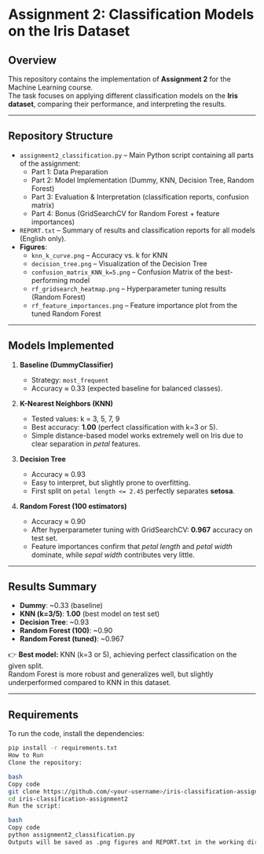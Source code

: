 # Assignment 2: Classification Models on the Iris Dataset

## Overview
This repository contains the implementation of **Assignment 2** for the Machine Learning course.  
The task focuses on applying different classification models on the **Iris dataset**, comparing their performance, and interpreting the results.

---

## Repository Structure
- `assignment2_classification.py` – Main Python script containing all parts of the assignment:
  - Part 1: Data Preparation
  - Part 2: Model Implementation (Dummy, KNN, Decision Tree, Random Forest)
  - Part 3: Evaluation & Interpretation (classification reports, confusion matrix)
  - Part 4: Bonus (GridSearchCV for Random Forest + feature importances)
- `REPORT.txt` – Summary of results and classification reports for all models (English only).
- **Figures**:
  - `knn_k_curve.png` – Accuracy vs. k for KNN
  - `decision_tree.png` – Visualization of the Decision Tree
  - `confusion_matrix_KNN_k=5.png` – Confusion Matrix of the best-performing model
  - `rf_gridsearch_heatmap.png` – Hyperparameter tuning results (Random Forest)
  - `rf_feature_importances.png` – Feature importance plot from the tuned Random Forest

---

## Models Implemented
1. **Baseline (DummyClassifier)**  
   - Strategy: `most_frequent`  
   - Accuracy ≈ 0.33 (expected baseline for balanced classes).

2. **K-Nearest Neighbors (KNN)**  
   - Tested values: k = 3, 5, 7, 9  
   - Best accuracy: **1.00** (perfect classification with k=3 or 5).  
   - Simple distance-based model works extremely well on Iris due to clear separation in *petal* features.

3. **Decision Tree**  
   - Accuracy ≈ 0.93  
   - Easy to interpret, but slightly prone to overfitting.  
   - First split on `petal length <= 2.45` perfectly separates **setosa**.

4. **Random Forest (100 estimators)**  
   - Accuracy ≈ 0.90  
   - After hyperparameter tuning with GridSearchCV: **0.967** accuracy on test set.  
   - Feature importances confirm that *petal length* and *petal width* dominate, while *sepal width* contributes very little.

---

## Results Summary
- **Dummy**: ~0.33 (baseline)  
- **KNN (k=3/5)**: **1.00** (best model on test set)  
- **Decision Tree**: ~0.93  
- **Random Forest (100)**: ~0.90  
- **Random Forest (tuned)**: ~0.967  

👉 **Best model:** KNN (k=3 or 5), achieving perfect classification on the given split.  
Random Forest is more robust and generalizes well, but slightly underperformed compared to KNN in this dataset.

---

## Requirements
To run the code, install the dependencies:

```bash
pip install -r requirements.txt
How to Run
Clone the repository:

bash
Copy code
git clone https://github.com/<your-username>/iris-classification-assignment2.git
cd iris-classification-assignment2
Run the script:

bash
Copy code
python assignment2_classification.py
Outputs will be saved as .png figures and REPORT.txt in the working directory.
